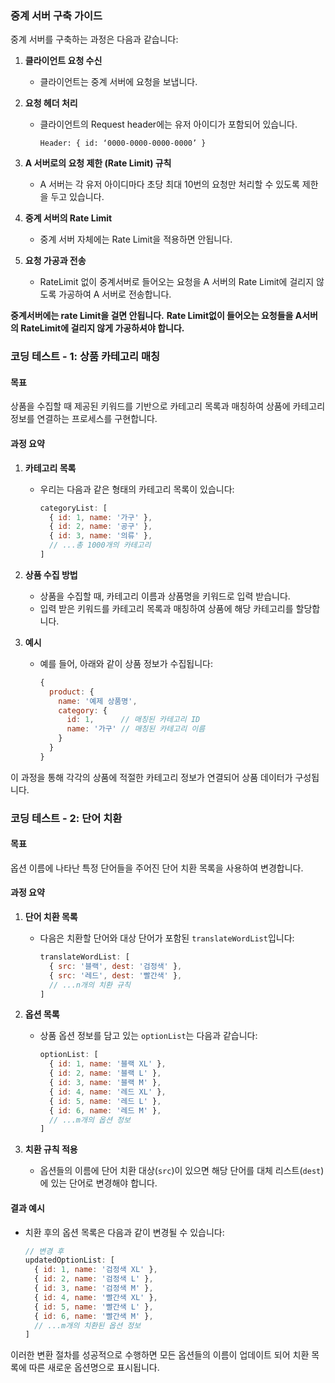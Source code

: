 ### 중계 서버 구축 가이드

중계 서버를 구축하는 과정은 다음과 같습니다:

1. **클라이언트 요청 수신**
   - 클라이언트는 중계 서버에 요청을 보냅니다.
   
2. **요청 헤더 처리**
   - 클라이언트의 Request header에는 유저 아이디가 포함되어 있습니다.
     ```
     Header: { id: ‘0000-0000-0000-0000’ }
     ```

3. **A 서버로의 요청 제한 (Rate Limit) 규칙**
   - A 서버는 각 유저 아이디마다 초당 최대 10번의 요청만 처리할 수 있도록 제한을 두고 있습니다.

4. **중계 서버의 Rate Limit**
   - 중계 서버 자체에는 Rate Limit을 적용하면 안됩니다.

5. **요청 가공과 전송**
   - RateLimit 없이 중계서버로 들어오는 요청을 A 서버의 Rate Limit에 걸리지 않도록 가공하여 A 서버로 전송합니다.

**중계서버에는 rate Limit을 걸면 안됩니다.**
**Rate Limit없이 들어오는 요청들을 A서버의 RateLimit에 걸리지 않게 가공하셔야 합니다.**

### 코딩 테스트 - 1: 상품 카테고리 매칭

#### 목표
상품을 수집할 때 제공된 키워드를 기반으로 카테고리 목록과 매칭하여 상품에 카테고리 정보를 연결하는 프로세스를 구현합니다.

#### 과정 요약

1. **카테고리 목록**
   - 우리는 다음과 같은 형태의 카테고리 목록이 있습니다:
     ```js
     categoryList: [
       { id: 1, name: '가구' },
       { id: 2, name: '공구' },
       { id: 3, name: '의류' },
       // ...총 1000개의 카테고리
     ]
     ```

2. **상품 수집 방법**
   - 상품을 수집할 때, 카테고리 이름과 상품명을 키워드로 입력 받습니다.
   - 입력 받은 키워드를 카테고리 목록과 매칭하여 상품에 해당 카테고리를 할당합니다.

3. **예시**
   - 예를 들어, 아래와 같이 상품 정보가 수집됩니다:
     ```js
     { 
       product: {
         name: '예제 상품명',
         category: {
           id: 1,      // 매칭된 카테고리 ID
           name: '가구' // 매칭된 카테고리 이름
         }
       }
     }
     ```
이 과정을 통해 각각의 상품에 적절한 카테고리 정보가 연결되어 상품 데이터가 구성됩니다.



### 코딩 테스트 - 2: 단어 치환

#### 목표
옵션 이름에 나타난 특정 단어들을 주어진 단어 치환 목록을 사용하여 변경합니다.

#### 과정 요약

1. **단어 치환 목록**
   - 다음은 치환할 단어와 대상 단어가 포함된 `translateWordList`입니다:
     ```js
     translateWordList: [
       { src: '블랙', dest: '검정색' },
       { src: '레드', dest: '빨간색' },
       // ...n개의 치환 규칙
     ]
     ```

2. **옵션 목록**
   - 상품 옵션 정보를 담고 있는 `optionList`는 다음과 같습니다:
     ```js
     optionList: [
       { id: 1, name: '블랙 XL' },
       { id: 2, name: '블랙 L' },
       { id: 3, name: '블랙 M' },
       { id: 4, name: '레드 XL' },
       { id: 5, name: '레드 L' },
       { id: 6, name: '레드 M' },
       // ...m개의 옵션 정보
     ]
     ```

3. **치환 규칙 적용**
   - 옵션들의 이름에 단어 치환 대상(`src`)이 있으면 해당 단어를 대체 리스트(`dest`)에 있는 단어로 변경해야 합니다.

#### 결과 예시
- 치환 후의 옵션 목록은 다음과 같이 변경될 수 있습니다:
  ```js
  // 변경 후
  updatedOptionList: [
    { id: 1, name: '검정색 XL' },
    { id: 2, name: '검정색 L' },
    { id: 3, name: '검정색 M' },
    { id: 4, name: '빨간색 XL' },
    { id: 5, name: '빨간색 L' },
    { id: 6, name: '빨간색 M' },
    // ...m개의 치환된 옵션 정보
  ]
  ```

이러한 변환 절차를 성공적으로 수행하면 모든 옵션들의 이름이 업데이트 되어 치환 목록에 따른 새로운 옵션명으로 표시됩니다.
